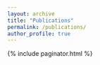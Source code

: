 ```yaml
---
layout: archive
title: "Publications"
permalink: /publications/
author_profile: true
---
```

<script src="{{ base_path }}/assets/js/publications.js"></script>

<!-- <div class="archive" id="publicationsViz">

</div> -->

<div class="archive" id="publicationsList">

</div>

<!-- Global site tag (gtag.js) - Google Analytics -->
<script async src="https://www.googletagmanager.com/gtag/js?id=UA-111496562-1"></script>
<script>
  window.dataLayer = window.dataLayer || [];
  function gtag(){dataLayer.push(arguments);}
  gtag('js', new Date());

  gtag('config', 'UA-111496562-1');
</script>


{% include paginator.html %}
